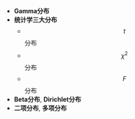 - **Gamma分布**
- **统计学三大分布**
  - $$t$$分布
  - $$\chi^2$$分布
  - $$F$$分布
- **Beta分布**, **Dirichlet分布**
- **二项分布**, **多项分布**

